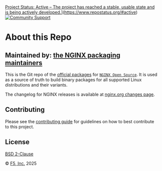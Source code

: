 [Project Status: Active – The project has reached a stable, usable state and is being actively developed.](https://www.repostatus.org/badges/latest/active.svg)](https://www.repostatus.org/#active)
[![Community Support](https://badgen.net/badge/support/community/cyan?icon=awesome)](https://github.com/nginx/pkg-oss/blob/master/SUPPORT.md)

# About this Repo

## Maintained by: [the NGINX packaging maintainers](https://github.com/nginx/pkg-oss)

This is the Git repo of the [official packages](https://nginx.org/en/linux_packages.html) for [`NGINX Open Source`](https://nginx.org/).  It is used as a source of truth to build binary packages for all supported Linux distributions and their variants.

The changelog for NGINX releases is available at [nginx.org changes page](https://nginx.org/en/CHANGES).

## Contributing

Please see the [contributing guide](https://github.com/nginx/pkg-oss/blob/master/CONTRIBUTING.md) for guidelines on how to best contribute to this project.

## License

[BSD 2-Clause](https://github.com/nginx/pkg-oss/blob/master/LICENSE)

&copy; [F5, Inc.](https://www.f5.com/) 2025
